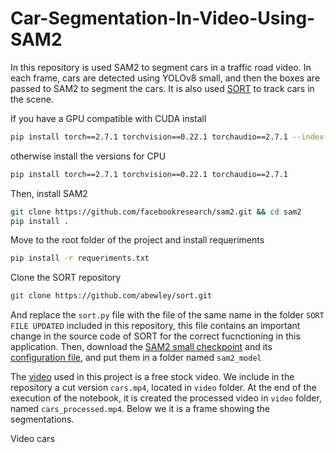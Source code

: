 # Car-Segmentation-In-Video-Using-SAM2

In this repository is used SAM2 to segment cars in a traffic road video. In each frame, cars are detected using YOLOv8 small, and then the boxes are passed to SAM2 to segment the cars. It is also used [SORT](https://github.com/abewley/sort) to track cars in the scene.

If you have a GPU compatible with CUDA install

```bash
pip install torch==2.7.1 torchvision==0.22.1 torchaudio==2.7.1 --index-url https://download.pytorch.org/whl/cu118
```

otherwise install the versions for CPU

```bash
pip install torch==2.7.1 torchvision==0.22.1 torchaudio==2.7.1
```

Then, install SAM2

```bash
git clone https://github.com/facebookresearch/sam2.git && cd sam2
pip install .
```

Move to the root folder of the project and install requeriments

```bash
pip install -r requeriments.txt
```

Clone the SORT repository

```bash
git clone https://github.com/abewley/sort.git
```
And replace the `sort.py` file with the file of the same name in the folder `SORT FILE UPDATED` included in this repository, this file contains an important change in the source code of SORT for the correct fucnctioning in this application. Then, download the [SAM2 small checkpoint](https://dl.fbaipublicfiles.com/segment_anything_2/092824/sam2.1_hiera_small.pt) and its [configuration file](https://github.com/facebookresearch/sam2/blob/main/sam2/configs/sam2.1/sam2.1_hiera_s.yaml), and put them in a folder named `sam2_model`

The [video](https://www.youtube.com/watch?v=zOq2XdwHGT0) used in this project is a free stock video. We include in the repository a cut version `cars.mp4`, located in `video` folder. At the end of the execution of the notebook, it is created the processed video in `video` folder, named `cars_processed.mp4`. Below we it is a frame showing the segmentations.




Video cars













